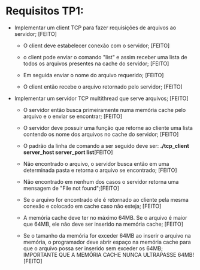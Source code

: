 # Requisitos TP1:

- Implementar um client TCP para fazer requisições de arquivos ao servidor; [FEITO]

  - O client deve estabelecer conexão com o servidor; [FEITO]

  - o client pode enviar o comando "list" e assim receber uma lista de todos os arquivos presentes na cache do servidor; [FEITO]

  - Em seguida enviar o nome do arquivo requerido; [FEITO]

  - O client então recebe o arquivo retornado pelo servidor; [FEITO]

- Implementar um servidor TCP multithread que serve arquivos; [FEITO]

  - O servidor então busca primeiramente numa memória cache pelo arquivo e o enviar se encontrar; [FEITO]

  - O servidor deve possuir uma função que retorne ao cliente uma lista contendo os nome dos arquivos no cache do servidor; [FEITO]

  - O padrão da linha de comando a ser seguido deve ser: **./tcp_client server_host server_port list**[FEITO]

  - Não encontrado o arquivo, o servidor busca então em uma determinada pasta e retorna o arquivo se encontrado; [FEITO]

  - Não encontrado em nenhum dos casos o servidor retorna uma mensagem de "File not found";[FEITO]

  - Se o arquivo for encontrado ele é retornado ao cliente pela mesma conexão e colocado em cache caso não esteja; [FEITO]

  - A memória cache deve ter no máximo 64MB. Se o arquivo é maior que 64MB, ele não deve ser inserido na memória cache; [FEITO]

  - Se o tamanho da memória for exceder 64MB ao inserir o arquivo na memória, o programador deve abrir espaço na memória cache para que o arquivo possa ser inserido sem exceder os 64MB; IMPORTANTE QUE A MEMÓRIA CACHE NUNCA ULTRAPASSE 64MB! [FEITO]
